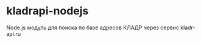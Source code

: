 kladrapi-nodejs
===============

Node.js модуль для поиска по базе адресов КЛАДР через сервис kladr-api.ru
